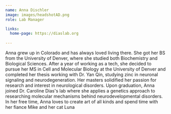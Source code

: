 ```yaml
---
name: Anna Dischler
image: images/headshotAD.png
role: Lab Manager

links:
  home-page: https://diaslab.org
  
---
```


Anna grew up in Colorado and has always loved living there. She got her BS from the University of Denver, where she studied both Biochemistry and Biological Sciences. After a year of working as a tech, she decided to pursue her MS in Cell and Molecular Biology at the University of Denver and completed her thesis working with Dr. Yan Qin, studying zinc in neuronal signaling and neurodegeneration. Her masters solidified her passion for research and interest in neurological disorders. Upon graduation, Anna joined Dr. Caroline Dias's lab where she applies a genetics approach to researching molecular mechanisms behind neurodevelopmental disorders. In her free time, Anna loves to create art of all kinds and spend time with her fiance Mike and her cat Luna
